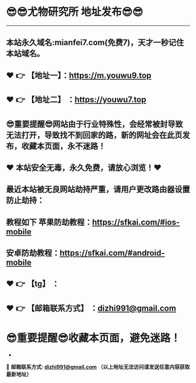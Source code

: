 :sunglasses::sunglasses:尤物研究所 地址发布:sunglasses::sunglasses:
==
-----
本站永久域名:mianfei7.com(免费7)，天才一秒记住本站域名。
------
:heart: :point_right: 【地址一】：https://m.youwu9.top
------
:heart: :point_right: 【地址二】 ：https://youwu7.top
-----
:sunglasses:重要提醒:sunglasses:网站由于行业特殊性，会经常被封导致无法打开，导致找不到回家的路，新的网址会在此页发布，收藏本页面，永不迷路！
-----
:heart: 本站安全无毒，永久免费，请放心浏览！:heart: 
------
最近本站被无良网站劫持严重，请用户更改路由器设置防止劫持：
------

教程如下 苹果防劫教程：https://sfkai.com/#ios-mobile
------

安卓防劫教程：https://sfkai.com/#android-mobile
------
:heart: :point_right: 【tg】 ：
------

:heart: :point_right: 【邮箱联系方式】 ：dizhi991@gmail.com
------
:sunglasses:重要提醒:sunglasses:收藏本页面，避免迷路！
==

-

:e-mail: __邮箱联系方式: dizhi991@gmail.com （以上地址无法访问请发送任意内容获取最新地址）__
